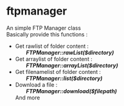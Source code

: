 # ftpmanager
An simple FTP Manager class  
Basically provide this functions :  
*  Get rawlist of folder content :  
 &ensp;&ensp;&ensp;&ensp;***FTPManager::rawList($directory)***    
*  Get arraylist of folder content :  
 &ensp;&ensp;&ensp;&ensp;***FTPManager::arrayList($directory)***   
*  Get filenamelist of folder content :  
 &ensp;&ensp;&ensp;&ensp;***FTPManager::list($directory)***   
*  Download a file :  
 &ensp;&ensp;&ensp;&ensp;***FTPManager::download($filepath)***  
And more 
